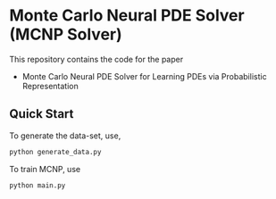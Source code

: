 # Monte Carlo Neural PDE Solver (MCNP Solver)

This repository contains the code for the paper
- Monte Carlo Neural PDE Solver for Learning PDEs via Probabilistic Representation

## Quick Start

To generate the data-set, use, 
```bash
python generate_data.py
```
To train MCNP, use
```bash
python main.py
```
